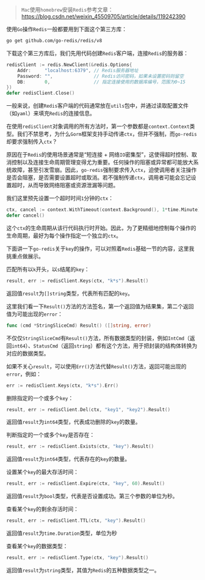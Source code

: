 > `Mac`使用`homebrew`安装`Redis`参考文章：https://blog.csdn.net/weixin_45509705/article/details/119242390

使用`Go`操作`Redis`一般都要用到下面这个第三方库：

```sh
go get github.com/go-redis/redis/v8
```

下载这个第三方库后，我们先用代码创建`Redis`客户端，连接`Redis`的服务器：

```go
redisClient := redis.NewClient(&redis.Options{
    Addr:     "localhost:6379", // Redis服务器地址
    Password: "",               // Redis访问密码，如果未设置密码则留空
    DB:       0,                // 指定连接使用的数据库编号，范围为0~15
})
defer redisClient.Close()
```

一般来说，创建`Redis`客户端的代码通常放在`utils`包中，并通过读取配置文件（如`yaml`）来填充`Redis`的连接信息。

在使用`redisClient`对象调用的所有方法时，第一个参数都是`context.Context`类型。我们不禁思考，为什么`Gorm`框架支持手动传递`ctx`，但并不强制，而`go-redis`却要求强制传入`ctx`？

原因在于`Redis`的使用场景通常是“短连接 + 网络`IO`密集型”，这使得超时控制、取消控制以及连接生命周期管理变得尤为重要。任何操作的阻塞或异常都可能放大系统故障，甚至引发雪崩。因此，`go-redis`强制要求传入`ctx`，迫使调用者关注操作是否会阻塞，是否需要设置超时或取消。若不强制传递`ctx`，调用者可能会忘记设置超时，从而导致网络阻塞或资源泄漏等问题。

我们这里预先设置一个超时时间`1`分钟的`ctx`：

```go
ctx, cancel := context.WithTimeout(context.Background(), 1*time.Minute)
defer cancel()
```

这个`ctx`的生命周期从该行代码执行时开始。因此，为了更精细地控制每个操作的生命周期，最好为每个操作指定一个独立的`ctx`。

下面讲一下`go-redis`关于`key`的操作，可以对照着`Redis`基础一节的内容，这里我挑重点做展示。

匹配所有以`k`开头，以`s`结尾的`key`：

```go
result, err := redisClient.Keys(ctx, "k*s").Result()
```

返回值`result`为`[]string`类型，代表所有匹配的`key`。

这里我们看一下`Result()`方法的方法签名，第一个返回值为结果集，第二个返回值为可能出现的`error`：

```go
func (cmd *StringSliceCmd) Result() ([]string, error)
```

不仅仅`StringSliceCmd`有`Result()`方法，所有数据类型的封装，例如`IntCmd`（返回`int64`）、`StatusCmd`（返回`string`）都有这个方法，用于把封装的结构体转换为对应的数据类型。

如果不关心`result`，可以使用`Err()`方法代替`Result()`方法，返回可能出现的`error`，例如：

```go
err := redisClient.Keys(ctx, "k*s").Err()
```

删除指定的一个或多个`key`：

```go
result, err := redisClient.Del(ctx, "key1", "key2").Result()
```

返回值`result`为`int64`类型，代表成功删除的`key`的数量。

判断指定的一个或多个`key`是否存在：

```go
result, err := redisClient.Exists(ctx, "key").Result()
```

返回值`result`为`int64`类型，代表存在的`key`的数量。

设置某个`key`的最大存活时间：

```go
result, err := redisClient.Expire(ctx, "key", 60).Result()
```

返回值`result`为`bool`类型，代表是否设置成功。第三个参数的单位为秒。

查看某个`key`的剩余存活时间：

```go
result, err := redisClient.TTL(ctx, "key").Result()
```

返回值`result`为`time.Duration`类型，单位为秒

查看某个`key`的数据类型：

```go
result, err := redisClient.Type(ctx, "key").Result()
```

返回值`result`为`string`类型，其值为`Redis`的五种数据类型之一。
